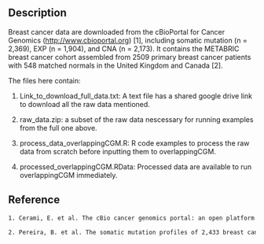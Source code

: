 Description
---
Breast cancer data are downloaded from the cBioPortal for Cancer Genomics (http://www.cbioportal.org) [1], including somatic mutation (n = 2,369), EXP (n = 1,904), and CNA (n = 2,173). It contains the METABRIC breast cancer cohort assembled from 2509 primary breast cancer patients with 548 matched normals in the United Kingdom and Canada [2]. 

The files here contain:
1. Link_to_download_full_data.txt: A text file has a shared google drive link to download all the raw data mentioned.

2. raw_data.zip: a subset of the raw data nescessary for running examples from the full one above.

3. process_data_overlappingCGM.R: R code examples to process the raw data from scratch before inputting them to overlappingCGM.

4. processed_overlappingCGM.RData:  Processed data are available to run overlappingCGM immediately.

Reference
---
```sh
1. Cerami, E. et al. The cBio cancer genomics portal: an open platform for exploring multidimensional cancer genomics data. Cancer Discov. 2, 401–404. https://doi.org/10.1158/2159-8290.cd-12-0095 (2012).

2. Pereira, B. et al. The somatic mutation profiles of 2,433 breast cancers refine their genomic and transcriptomic landscapes. Nat. Commun. 7, 11479. https://doi.org/10.1038/ncomms11479 (2016).
```
